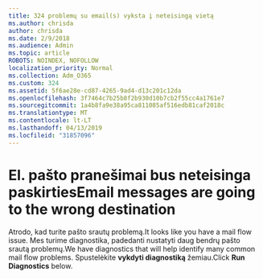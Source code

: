 ```yaml
---
title: 324 problemų su email(s) vyksta į neteisingą vietą
ms.author: chrisda
author: chrisda
ms.date: 2/9/2018
ms.audience: Admin
ms.topic: article
ROBOTS: NOINDEX, NOFOLLOW
localization_priority: Normal
ms.collection: Adm_O365
ms.custom: 324
ms.assetid: 5f6ae28e-cd87-4265-9ad4-d13c201c12da
ms.openlocfilehash: 3f7464c7b25b8f2b930d10b7cb2f55cc4a1761e7
ms.sourcegitcommit: 1a4b8fa9e38a95ca811085af516edb81caf2018c
ms.translationtype: MT
ms.contentlocale: lt-LT
ms.lasthandoff: 04/13/2019
ms.locfileid: "31857096"
---
```

# <a name="email-messages-are-going-to-the-wrong-destination"></a><span data-ttu-id="1592c-102">El. pašto pranešimai bus neteisinga paskirties</span><span class="sxs-lookup"><span data-stu-id="1592c-102">Email messages are going to the wrong destination</span></span>

<span data-ttu-id="1592c-103">Atrodo, kad turite pašto srautų problemą.</span><span class="sxs-lookup"><span data-stu-id="1592c-103">It looks like you have a mail flow issue.</span></span> <span data-ttu-id="1592c-104">Mes turime diagnostika, padedanti nustatyti daug bendrų pašto srautą problemų.</span><span class="sxs-lookup"><span data-stu-id="1592c-104">We have diagnostics that will help identify many common mail flow problems.</span></span> <span data-ttu-id="1592c-105">Spustelėkite **vykdyti diagnostiką** žemiau.</span><span class="sxs-lookup"><span data-stu-id="1592c-105">Click **Run Diagnostics** below.</span></span>
